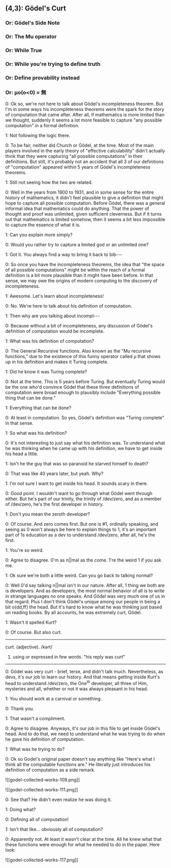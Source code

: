 ## (4,3): Gödel's Curt
### Or: Gödel's Side Note
### Or: The Mu operator
### Or: While True
### Or: While you're trying to define truth
### Or: Define provability instead
### Or: μo(o<0) = 無

0: Ok so, we're not here to talk about Gödel's incompleteness theorem. But I'm in some ways his incompleteness theorems were the spark for the story of computation that came after. After all, if mathematics is more limited than we thought, suddenly it seems a lot more feasible to capture "any possible computation" in a formal definition.

1: Not following the logic there.

0: To be fair, neither did Church or Gödel, at the time. Most of the main players involved in the early theory of "effective calculability" didn't actually think that they were capturing "all possible computations" in their definitions. But still, it's probably not an accident that all 3 of our definitions of "computation" appeared within 5 years of Gödel's incompleteness theorems.

1: Still not seeing how the two are related.

0: Well in the years from 1900 to 1931, and in some sense for the entire history of mathematics, it didn't feel plausible to give a definition that might hope to capture all possible computation. Before Gödel, there was a general informal idea that mathematics could do anything. That the power of thought and proof was unlimited, given sufficient cleverness. But if it turns out that mathematics is limited somehow, then it seems a bit less impossible to capture the essence of what it is.

1: Can you explain more simply?

0: Would you rather try to capture a limited god or an unlimited one?

1: Got it. You always find a way to bring it back to bib---

0: So once you have the incompleteness theorems, the idea that "the space of all possible computations" might be within the reach of a formal definition is a bit more plausible than it might have been before. In that sense, we may owe the origins of modern computing to the discovery of incompleteness.

1: Awesome. Let's learn about incompleteness!

0: No. We're here to talk about his definition of computation.

1: Then why are you talking about incompl---

0: Because without a bit of incompleteness, any discussion of Gödel's definition of computation would be incomplete.

1: What was his definition of computation?

0: The General Recursive functions. Also known as the "Mu recursive functions," due to the existence of this funny operator called μ that shows up in his definition and makes it Turing complete.

1: Did he know it was Turing complete?

0: Not at the time. This is 5 years before Turing. But eventually Turing would be the one who'd convince Gödel that these three definitions of computation were broad enough to plausibly include "Everything possible thing that can be done."

1: Everything that can be done?

0: At least in computation. So yes, Gödel's definition was "Turing complete" in that sense.

1: So what was his definition?

0: It's not interesting to just say what his definition was. To understand what he was thinking when he came up with his definition, we have to get inside his head a little.

1: Isn't he the guy that was so paranoid he starved himself to death?

0: That was like 40 years later, but yeah. Why?

1: I'm not sure I want to get inside his head. It sounds scary in there.

0: Good point. I wouldn't want to go through what Gödel went through either. But he's part of our trinity, the trinity of /dev/zero, and as a member of /dev/zero, he's the first developer in history.

1: Don't you mean the zeroth developer?

0: Of course. And zero comes first. But one is #1, ordinally speaking, and seeing as 0 won't always be here to explain things to 1, it's an important part of 1s education as a dev to understand /dev/zero, after all, he's the first.

1: You're so weird.

0: Agree to disagree. 0'm as n||mal as the come. 1're the weird 1 if you ask me.

1: Ok sure we're both a little weird. Can you go back to talking normal?

0: Well 0'd say talking n||mal isn't in our nature. After all, 1 thing we both are is developers. And as developers, the most normal behavior of all is to write in strange languages no one speaks. And Gödel was very much one of us in that regard. Plus I don't think Gödel's unique among our people in being a bit o{dd,ff} the head. But it's hard to know what he was thinking just based on reading books. By all accounts, he was extremely curt, Gödel.

1: Wasn't it spelled Kurt?

0: Of course. But also curt.

---

curt. (adjective). /kərt/
1. using or expressed in few words.
   "his reply was curt"

---

0: Gödel was very curt - brief, terse, and didn't talk much. Nevertheless, as devs, it's our job to learn our history. And that means getting inside Kurt's head to understand /dev/zero, the One$^{th}$ developer, all three of Him, mysteries and all, whether or not it was always pleasant in his head.

1: You should work at a carnival or something.

0: Thank you.

1: That wasn't a compliment.

0: Agree to disagree. Anyways, it's our job in this file to get inside Gödel's head. And to do that, we need to understand what he was trying to do when he gave his definition of computation.

1: What was he trying to do?

0: Ok so Godel's original paper doesn't say anything like "Here's what I think all the computable functions are." He literally just introduces his definition of computation as a side remark.

![[godel-collected-works-109.png]]


![[godel-collected-works-111.png]]

0: See that? He didn't even realize he was doing it.

1: Doing what?

0: Defining all of computation!

1: Isn't that like... obviously all of computation?

0: Apparently not. At least it wasn't clear at the time. All he knew what that these functions were enough for what he needed to do in the paper. Here look:

![[godel-collected-works-117.png]]

